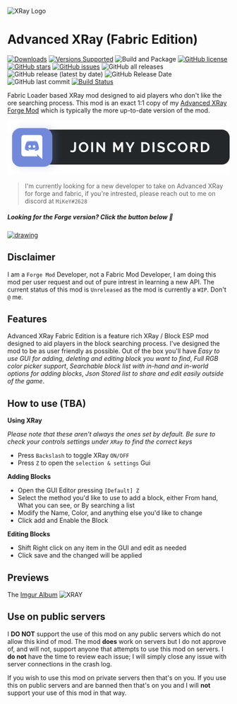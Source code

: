 ![XRay Logo](.github/assets/xray-fabric-logo.svg)

# Advanced XRay (Fabric Edition)

[![Downloads](http://cf.way2muchnoise.eu/full_444663_downloads.svg)](https://www.curseforge.com/minecraft/mc-mods/advanced-xray-fabric-edition)
[![Versions Supported](http://cf.way2muchnoise.eu/versions/444663.svg)](https://www.curseforge.com/minecraft/mc-mods/advanced-xray-fabric-edition)
![Build and Package](https://github.com/AdvancedXRay/XRay-Mod/workflows/Build%20and%20Package/badge.svg)
[![GitHub license](https://img.shields.io/github/license/AdvancedXRay/XRay-Fabric)](https://github.com/AdvancedXRay/XRay-Fabric/blob/main/LICENSE)
[![GitHub stars](https://img.shields.io/github/stars/AdvancedXRay/XRay-Fabric)](https://github.com/AdvancedXRay/XRay-Fabric/stargazers)
[![GitHub issues](https://img.shields.io/github/issues/AdvancedXRay/XRay-Fabric)](https://github.com/AdvancedXRay/XRay-Fabric/issues)
![GitHub all releases](https://img.shields.io/github/downloads/AdvancedXRay/xray-Fabric/total)
![GitHub release (latest by date)](https://img.shields.io/github/v/release/AdvancedXRay/xray-Fabric)
![GitHub Release Date](https://img.shields.io/github/release-date/AdvancedXRay/xray-Fabric)
![GitHub last commit](https://img.shields.io/github/last-commit/AdvancedXRay/xray-Fabric)
[![Build Status](https://ci.mikey.pro/buildStatus/icon?job=XRay-Fabric%2Fmain)](https://ci.mikey.pro/job/XRay-Fabric/job/main/)

Fabric Loader based XRay mod designed to aid players who don't like the ore searching process. This mod is an exact 1:1 copy of my [Advanced XRay Forge Mod](https://github.com/AdvancedXRay/XRay-Mod/) which is typically the more up-to-date version of the mod.

[![Discord invite link](.github/assets/discord-join-badge.svg)](https://discord.gg/KV7yDTfEkm)

> I'm currently looking for a new developer to take on Advanced XRay for forge and fabric, if you're intrested, please reach out to me on discord at `MiKeY#2628`

##### Looking for the Forge version? Click the button below :tada:

<a href="https://github.com/AdvancedXRay/xray-mod"><img src=".github/assets/xray-forge-badge.svg" alt="drawing" width="265"/>
</a>

## Disclaimer
I am a `Forge Mod` Developer, not a Fabric Mod Developer, I am doing this mod per user request and out of pure intrest in learning a new API. The current status of this mod is `Unreleased` as the mod is currently a `WIP`. Don't `@` me.

## Features
Advanced XRay Fabric Edition is a feature rich XRay / Block ESP mod designed to aid players in the block searching process. I've designed the mod to be as user friendly as possible. Out of the box you'll have *Easy to use GUI for adding, deleting and editing block you want to find*, *Full RGB color picker support*, *Searchable block list with in-hand and in-world options for adding blocks*, *Json Stored list to share and edit easily outside of the game*.

## How to use (TBA)

**Using XRay**

*Please note that these aren't always the ones set by default. Be sure to check your controls settings under `XRay` to find the correct keys*

- Press `Backslash` to toggle XRay `ON/OFF`
- Press `Z` to open the `selection & settings` Gui 

**Adding Blocks**

- Open the GUI Editor pressing `[Default] Z`
- Select the method you'd like to use to add a block, either From hand, What you can see, or By searching a list
- Modify the Name, Color, and anything else you'd like to change
- Click add and Enable the Block

**Editing Blocks**

- Shift Right click on any item in the GUI and edit as needed
- Click save and the changed will be applied

## Previews

The [Imgur Album](http://imgur.com/a/23dX5)
![XRAY](http://i.imgur.com/N3KOEaE.png)

## Use on public servers

I **DO NOT** support the use of this mod on any public servers which do not allow this kind of mod. The mod **does** work on servers but I do not approve of, and will not, support anyone that attempts to use this mod on servers. I **do not** have the time to review each issue; I will simply close any issue with server connections in the crash log. 

If you wish to use this mod on private servers then that's on you. If you use this on public servers and are banned then that's on you and I will **not** support your use of this mod in that way. 
